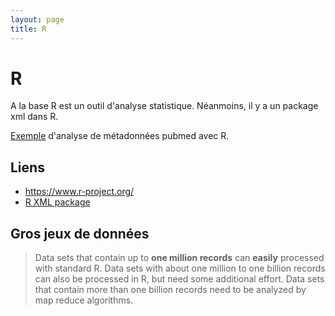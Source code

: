 ```yaml
---
layout: page
title: R
---
```


# R

A la base R est un outil d'analyse statistique. Néanmoins, il y a un package xml dans R.

[Exemple](http://www.informit.com/articles/article.aspx?p=2215520) d'analyse de métadonnées pubmed avec R.


## Liens

 * <https://www.r-project.org/>
 * [R XML package](https://cran.r-project.org/web/packages/XML/index.html)

## Gros jeux de données

> Data sets that contain up to **one million records** can **easily** processed with standard R. Data sets with about one million to one billion records can also be processed in R, but need some additional effort. Data sets that contain more than one billion records need to be analyzed by map reduce algorithms.
